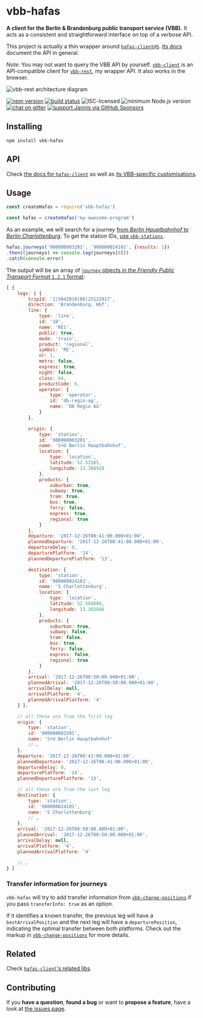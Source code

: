 # vbb-hafas

**A client for the Berlin & Brandenburg public transport service (VBB).** It acts as a consistent and straightforward interface on top of a verbose API.

This project is actually a thin wrapper around [`hafas-client@5`](https://github.com/public-transport/hafas-client/tree/5#hafas-client). [Its docs](https://github.com/public-transport/hafas-client/tree/5/docs) document the API in general.

*Note*: You may not want to query the VBB API by yourself. [`vbb-client`](https://github.com/derhuerst/vbb-client) is an API-compatible client for [`vbb-rest`](https://github.com/derhuerst/vbb-rest), my wrapper API. It also works in the browser.

![vbb-rest architecture diagram](https://rawgit.com/derhuerst/vbb-rest/hafas-rest-api/architecture.svg)

[![npm version](https://img.shields.io/npm/v/vbb-hafas.svg)](https://www.npmjs.com/package/vbb-hafas)
[![build status](https://api.travis-ci.org/public-transport/vbb-hafas.svg?branch=master)](https://travis-ci.org/public-transport/vbb-hafas)
![ISC-licensed](https://img.shields.io/github/license/public-transport/vbb-hafas.svg)
![minimum Node.js version](https://img.shields.io/node/v/vbb-hafas.svg)
[![chat on gitter](https://badges.gitter.im/public-transport/Lobby.svg)](https://gitter.im/public-transport/Lobby)
[![support Jannis via GitHub Sponsors](https://img.shields.io/badge/support%20Jannis-donate-fa7664.svg)](https://github.com/sponsors/derhuerst)


## Installing

```shell
npm install vbb-hafas
```


## API

Check [the docs for `hafas-client`](https://github.com/public-transport/hafas-client/tree/5/docs) as well as [its VBB-specific customisations](https://github.com/public-transport/hafas-client/blob/4/p/vbb/readme.md).


## Usage

```javascript
const createHafas = require('vbb-hafas')

const hafas = createHafas('my-awesome-program')
```

As an example, we will search for a journey [from *Berlin Hauptbahnhof* to *Berlin Charlottenburg*](https://www.google.de/maps/dir/Berlin+Hauptbahnhof,+Europaplatz,+Berlin/S+Berlin-Charlottenburg/@52.5212391,13.3287227,13z). To get the station IDs, [use `vbb-stations`](https://github.com/derhuerst/vbb-stations#usage).

```javascript
hafas.journeys('900000003201', '900000024101', {results: 1})
.then((journeys) => console.log(journeys[0]))
.catch(console.error)
```

The output will be an array of [`journey` objects in the *Friendly Public Transport Format* `1.2.1` format](https://github.com/public-transport/friendly-public-transport-format/tree/1.2.1/spec#journey):

```javascript
[ {
	legs: [ {
		tripId: '1|50420|0|86|25122017',
		direction: 'Brandenburg, Hbf',
		line: {
			type: 'line',
			id: '10',
			name: 'RE1',
			public: true,
			mode: 'train',
			product: 'regional',
			symbol: 'RE',
			nr: 1,
			metro: false,
			express: true,
			night: false,
			class: 64,
			productCode: 6,
			operator: {
				type: 'operator',
				id: 'db-regio-ag',
				name: 'DB Regio AG'
			}
		},

		origin: {
			type: 'station',
			id: '900000003201',
			name: 'S+U Berlin Hauptbahnhof',
			location: {
				type: 'location',
				latitude: 52.52585,
				longitude: 13.368928
			},
			products: {
				suburban: true,
				subway: true,
				tram: true,
				bus: true,
				ferry: false,
				express: true,
				regional: true
			}
		},
		departure: '2017-12-26T00:41:00.000+01:00',
		plannedDeparture: '2017-12-26T00:41:00.000+01:00',
		departureDelay: 0,
		departurePlatform: '14',
		plannedDeparturePlatform: '13',

		destination: {
			type: 'station',
			id: '900000024101',
			name: 'S Charlottenburg',
			location: {
				type: 'location',
				latitude: 52.504806,
				longitude: 13.303846
			},
			products: {
				suburban: true,
				subway: false,
				tram: false,
				bus: true,
				ferry: false,
				express: false,
				regional: true
			}
		},
		arrival: '2017-12-26T00:50:00.000+01:00',
		plannedArrival: '2017-12-26T00:50:00.000+01:00',
		arrivalDelay: null,
		arrivalPlatform: '4',
		plannedArrivalPlatform: '4'
	} ],

	// all these are from the first leg
	origin: {
		type: 'station',
		id: '900000003201',
		name: 'S+U Berlin Hauptbahnhof'
		// …
	},
	departure: '2017-12-26T00:41:00.000+01:00',
	plannedDeparture: '2017-12-26T00:41:00.000+01:00',
	departureDelay: 0,
	departurePlatform: '14',
	plannedDeparturePlatform: '13',

	// all these are from the last leg
	destination: {
		type: 'station',
		id: '900000024101',
		name: 'S Charlottenburg'
		// …
	},
	arrival: '2017-12-26T00:50:00.000+01:00',
	plannedArrival: '2017-12-26T00:50:00.000+01:00',
	arrivalDelay: null,
	arrivalPlatform: '4',
	plannedArrivalPlatform: '4'

	// …
} ]
```


### Transfer information for journeys

`vbb-hafas` will try to add transfer information from [`vbb-change-positions`](https://github.com/juliuste/vbb-change-positions) if you pass `transferInfo: true` as an option.

If it identifies a known transfer, the previous leg will have a `bestArrivalPosition` and the next leg will have a `departurePosition`, indicating the optimal transfer between both platforms. Check out the markup in [`vbb-change-positions`](https://github.com/juliuste/vbb-change-positions) for more details.


## Related

Check [`hafas-client`'s related libs](https://github.com/public-transport/hafas-client/blob/4/readme.md#related).


## Contributing

If you **have a question**, **found a bug** or want to **propose a feature**, have a look at [the issues page](https://github.com/public-transport/vbb-hafas/issues).
